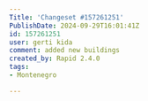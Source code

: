 ```yaml
---
Title: 'Changeset #157261251'
PublishDate: 2024-09-29T16:01:41Z
id: 157261251
user: gerti kida
comment: added new buildings
created_by: Rapid 2.4.0
tags:
- Montenegro

---
```

